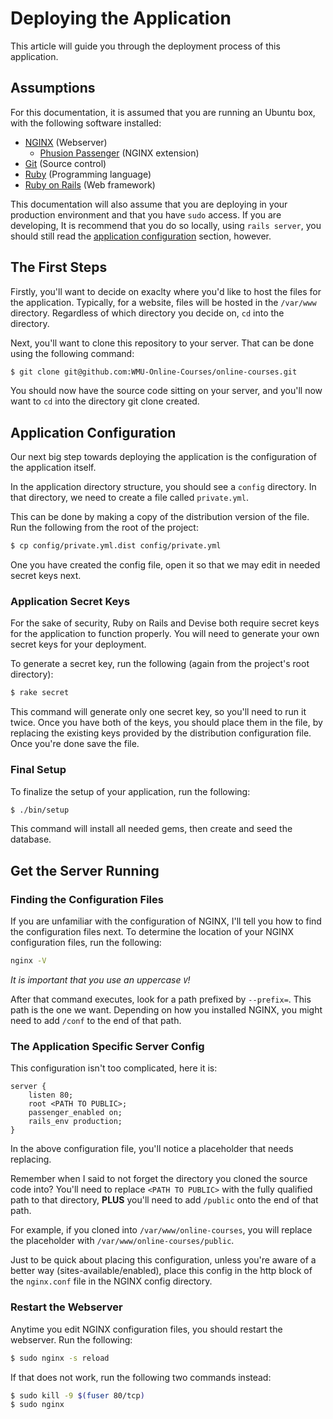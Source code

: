 # Deploying the Application

This article will guide you through the deployment process of this application.

## Assumptions

For this documentation, it is assumed that you are running an Ubuntu box, with the following software installed:

- [NGINX](http://nginx.org) (Webserver)
  - [Phusion Passenger](https://www.phusionpassenger.com) (NGINX extension)
- [Git](http://git-scm.org) (Source control)
- [Ruby](http://ruby-lang.org) (Programming language)
- [Ruby on Rails](http://rubyonrails.org) (Web framework)

This documentation will also assume that you are deploying in your production environment and that you have `sudo` access. If you are developing, It is recommend that you do so locally, using `rails server`, you should still read the [application configuration](#application-configuration) section, however.

## The First Steps

Firstly, you'll want to decide on exaclty where you'd like to host the files for the application. Typically, for a website, files will be hosted in the `/var/www` directory. Regardless of which directory you decide on, `cd` into the directory.

Next, you'll want to clone this repository to your server. That can be done using the following command:

```bash
$ git clone git@github.com:WMU-Online-Courses/online-courses.git
```

You should now have the source code sitting on your server, and you'll now want to `cd` into the directory git clone created.

## Application Configuration

Our next big step towards deploying the application is the configuration of the application itself.

In the application directory structure, you should see a `config` directory. In that directory, we need to create a file called `private.yml`.

This can be done by making a copy of the distribution version of the file. Run the following from the root of the project:

```bash
$ cp config/private.yml.dist config/private.yml
```

One you have created the config file, open it so that we may edit in needed secret keys next.

### Application Secret Keys

For the sake of security, Ruby on Rails and Devise both require secret keys for the application to function properly. You will need to generate your own secret keys for your deployment.

To generate a secret key, run the following (again from the project's root directory):

```bash
$ rake secret
```

This command will generate only one secret key, so you'll need to run it twice. Once you have both of the keys, you should place them in the file, by replacing the existing keys provided by the distribution configuration file. Once you're done save the file.

### Final Setup

To finalize the setup of your application, run the following:

```bash
$ ./bin/setup
```

This command will install all needed gems, then create and seed the database.

## Get the Server Running

### Finding the Configuration Files

If you are unfamiliar with the configuration of NGINX, I'll tell you how to find the configuration files next. To determine the location of your NGINX configuration files, run the following:

```bash
nginx -V
```

*It is important that you use an uppercase `V`!*

After that command executes, look for a path prefixed by `--prefix=`. This path is the one we want. Depending on how you installed NGINX, you might need to add `/conf` to the end of that path.

### The Application Specific Server Config

This configuration isn't too complicated, here it is:

```nginx
server {
    listen 80;
    root <PATH TO PUBLIC>;
    passenger_enabled on;
    rails_env production;
}
```

In the above configuration file, you'll notice a placeholder that needs replacing.

Remember when I said to not forget the directory you cloned the source code into? You'll need to replace `<PATH TO PUBLIC>` with the fully qualified path to that directory, **PLUS** you'll need to add `/public` onto the end of that path.

For example, if you cloned into `/var/www/online-courses`, you will replace the placeholder with `/var/www/online-courses/public`.

Just to be quick about placing this configuration, unless you're aware of a better way (sites-available/enabled), place this config in the http block of the `nginx.conf` file in the NGINX config directory.

### Restart the Webserver

Anytime you edit NGINX configuration files, you should restart the webserver. Run the following:

```bash
$ sudo nginx -s reload
```

If that does not work, run the following two commands instead:

```bash
$ sudo kill -9 $(fuser 80/tcp)
$ sudo nginx
```